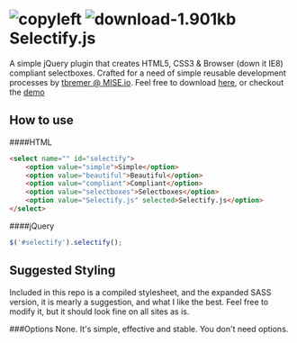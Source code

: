 ![copyleft](http://img.shields.io/badge/License-copyleft-dd6ad5.svg?style=flat) ![download-1.901kb](http://img.shields.io/badge/Download-1.901kb-136ad5.svg?style=flat)
Selectify.js
============
A simple jQuery plugin that creates HTML5, CSS3 & Browser (down it IE8) compliant selectboxes. Crafted for a need of simple reusable development processes by [tbremer @ MISE.io](//mise.io). Feel free to download [here](https://github.com/tbremer/selectify.js/archive/master.zip), or checkout the [demo](//mise.io/selectify.js)

How to use
-----------
####HTML
```html
<select name="" id="selectify">
    <option value="simple">Simple</option>
    <option value="beautiful">Beautiful</option>
    <option value="compliant">Compliant</option>
    <option value="selectboxes">Selectboxes</option>
    <option value="Selectify.js" selected>Selectify.js</option>
</select>
```

####jQuery
```javascript
$('#selectify').selectify();
```

Suggested Styling
-----------
Included in this repo is a compiled stylesheet, and the expanded SASS version, it is mearly a suggestion, and what I like the best. Feel free to modify it, but it should look fine on all sites as is.

###Options
None. It's simple, effective and stable. You don't need options.
